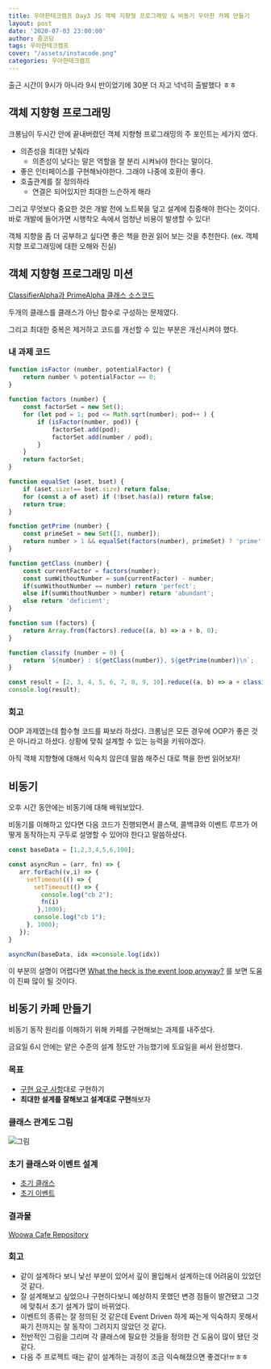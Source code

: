```yaml
---
title: 우아한테크캠프 Day3 JS 객체 지향형 프로그래밍 & 비동기 우아한 카페 만들기
layout: post
date: '2020-07-03 23:00:00'
author: 줌코딩
tags: 우아한테크캠프
cover: "/assets/instacode.png"
categories: 우아한테크캠프
---
```


출근 시간이 9시가 아니라 9시 반이었기에 30분 더 자고 넉넉히 출발했다 ㅎㅎ

## 객체 지향형 프로그래밍

크롱님이 두시간 안에 끝내버렸던 객체 지향형 프로그래밍의 주 포인트는 세가지 였다.

- 의존성을 최대한 낮춰라
    - 의존성이 낮다는 말은 역할을 잘 분리 시켜놔야 한다는 말이다.
- 좋은 인터페이스를 구현해놔야한다. 그래야 나중에 호환이 좋다.
- 호출관계를 잘 정의하라
    - 연결은 되어있지만 최대한 느슨하게 해라

그리고 무엇보다 중요한 것은 개발 전에 노트북을 덮고 설계에 집중해야 한다는 것이다. 바로 개발에 들어가면 시행착오 속에서 엄청난 비용이 발생할 수 있다!

객체 지향을 좀 더 공부하고 싶다면 좋은 책을 한권 읽어 보는 것을 추천한다. (ex. 객체지향 프로그래밍에 대한 오해와 진실)

## 객체 지향형 프로그래밍 미션

[ClassifierAlpha과 PrimeAlpha 클래스 소스코드](https://gist.github.com/crongro/61d3126778c34c0667a5ed81af5d1a17)

두개의 클래스를 클래스가 아닌 함수로 구성하는 문제였다.

그리고 최대한 중복은 제거하고 코드를 개선할 수 있는 부분은 개선시켜야 했다.

### 내 과제 코드

```jsx
function isFactor (number, potentialFactor) {
    return number % potentialFactor == 0;
}
    
function factors (number) {
    const factorSet = new Set();
    for (let pod = 1; pod <= Math.sqrt(number); pod++ ) {
        if (isFactor(number, pod)) {
            factorSet.add(pod);
            factorSet.add(number / pod);
        }
    }
    return factorSet;
}

function equalSet (aset, bset) {
    if (aset.size!== bset.size) return false;
    for (const a of aset) if (!bset.has(a)) return false;
    return true;
}

function getPrime (number) {
    const primeSet = new Set([1, number]);
    return number > 1 && equalSet(factors(number), primeSet) ? 'prime' : '';
}

function getClass (number) {
    const currentFactor = factors(number);
    const sumWithoutNumber = sum(currentFactor) - number;
    if(sumWithoutNumber == number) return 'perfect';
    else if(sumWithoutNumber > number) return 'abundant';
    else return 'deficient';
}

function sum (factors) {
    return Array.from(factors).reduce((a, b) => a + b, 0);
}

function classify (number = 0) {
    return `${number} : ${getClass(number)}, ${getPrime(number)}\n`;
}

const result = [2, 3, 4, 5, 6, 7, 8, 9, 10].reduce((a, b) => a + classify(b), '');
console.log(result);
```

### 회고

OOP 과제였는데 함수형 코드를 짜보라 하셨다. 크롱님은 모든 경우에 OOP가 좋은 것은 아니라고 하셨다. 상황에 맞춰 설계할 수 있는 능력을 키워야겠다. 

아직 객체 지향형에 대해서 익숙치 않은데 말씀 해주신 대로 책을 한번 읽어보자!

## 비동기

오후 시간 동안에는 비동기에 대해 배워보았다. 

비동기를 이해하고 있다면 다음 코드가 진행되면서 콜스택, 콜백큐와 이벤트 루프가 어떻게 동작하는지  구두로 설명할 수 있어야 한다고 말씀하셨다.

```jsx
const baseData = [1,2,3,4,5,6,100];

const asyncRun = (arr, fn) => {
   arr.forEach((v,i) => {
     setTimeout(() => {
       setTimeout(() => {
         console.log("cb 2");
         fn(i)
        },1000);
       console.log("cb 1");
     }, 1000);
   });
}

asyncRun(baseData, idx =>console.log(idx))
```

이 부분의 설명이 어렵다면 [What the heck is the event loop anyway?](https://www.youtube.com/watch?v=8aGhZQkoFbQ) 를 보면 도움이 진짜 많이 될 것이다.

## 비동기 카페 만들기

비동기 동작 원리를 이해하기 위해 카페를 구현해보는 과제를 내주셨다. 

금요일 6시 안에는 얕은 수준의 설계 정도만 가능했기에 토요일을 써서 완성했다.

### 목표

- [구현 요구 사항](https://github.com/woowa-techcamp-2020/Woowa-Cafe/issues/1)대로 구현하기
- **최대한 설계를 잘해보고 설계대로 구현**해보자

### 클래스 관계도 그림

![그림](woowa-tech-camp-day-3-diagram.HEIC)

### 초기 클래스와 이벤트 설계

- [초기 클래스](https://github.com/woowa-techcamp-2020/Woowa-Cafe/issues/3)
- [초기 이벤트](https://github.com/woowa-techcamp-2020/Woowa-Cafe/issues/2)

### 결과물

[Woowa Cafe Repository](https://github.com/woowa-techcamp-2020/Woowa-Cafe)

### 회고

- 같이 설계하다 보니 낯선 부분이 있어서 깊이 몰입해서 설계하는데 어려움이 있었던 것 같다.
- 잘 설계해보고 싶었으나 구현하다보니 예상하지 못했던 변경 점들이 발견됐고 그것에 맞춰서 초기 설계가 많이 바뀌었다.
- 이벤트의 종류는 잘 정의된 것 같은데 Event Driven 하게 짜는게 익숙하지 못해서 짜기 전까지는 잘 동작이 그려지지 않았던 것 같다.
- 전반적인 그림을 그리며 각 클래스에 필요한 것들을 정의한 건 도움이 많이 됐던 것 같다.
- 다음 주 프로젝트 때는 같이 설계하는 과정이 조금 익숙해졌으면 좋겠다!ㅠㅎㅎ